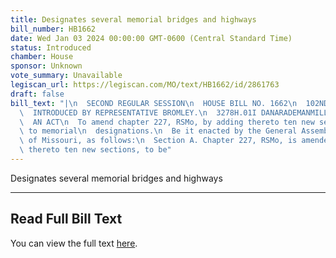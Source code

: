 ```yaml
---
title: Designates several memorial bridges and highways
bill_number: HB1662
date: Wed Jan 03 2024 00:00:00 GMT-0600 (Central Standard Time)
status: Introduced
chamber: House
sponsor: Unknown
vote_summary: Unavailable
legiscan_url: https://legiscan.com/MO/text/HB1662/id/2861763
draft: false
bill_text: "|\n  SECOND REGULAR SESSION\n  HOUSE BILL NO. 1662\n  102ND GENERAL ASSEMBLY\n\
  \  INTRODUCED BY REPRESENTATIVE BROMLEY.\n  3278H.01I DANARADEMANMILLER,ChiefClerk\n\
  \  AN ACT\n  To amend chapter 227, RSMo, by adding thereto ten new sections relating\
  \ to memorial\n  designations.\n  Be it enacted by the General Assembly of the state\
  \ of Missouri, as follows:\n  Section A. Chapter 227, RSMo, is amended by adding\
  \ thereto ten new sections, to be"
---
```

Designates several memorial bridges and highways

---

## Read Full Bill Text

You can view the full text [here](https://legiscan.com/MO/text/HB1662/id/2861763).

